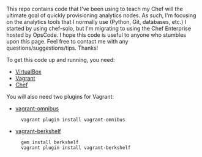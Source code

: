 This repo contains code that I've been using to teach my Chef will the ultimate goal of quickly provisioning analytics nodes. As such, I'm focusing on the analytics tools that I normally use (Python, Git, databases, etc.) I started by using chef-solo, but I'm migrating to using the Chef Enterprise hosted by OpsCode. I hope this code is useful to anyone who stumbles upon this page. Feel free to contact me with any questions/suggestions/tips. Thanks!

To get this code up and running, you need:
* [VirtualBox](https://www.virtualbox.org/wiki/Downloads)
* [Vagrant](http://www.vagrantup.com/downloads.html)
* [Chef](http://www.getchef.com/chef/install/)

You will also need two plugins for Vagrant:
* [vagrant-omnibus](https://github.com/schisamo/vagrant-omnibus)

        vagrant plugin install vagrant-omnibus

* [vagrant-berkshelf](https://github.com/berkshelf/vagrant-berkshelf)

        gem install berkshelf
        vagrant plugin install vagrant-berkshelf
